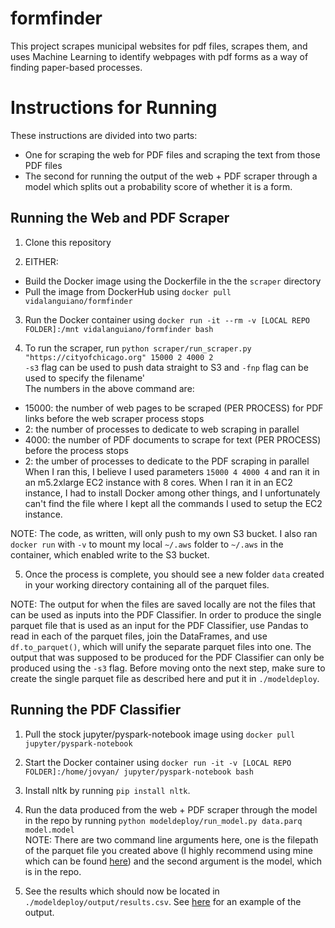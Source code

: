# formfinder
This project scrapes municipal websites for pdf files, scrapes them, and uses Machine Learning to identify webpages with pdf forms as a way of finding paper-based processes.


# Instructions for Running

These instructions are divided into two parts: 
 - One for scraping the web for PDF files and scraping the text from those PDF files
 - The second for running the output of the web + PDF scraper through a model which splits out a probability score of whether it is a form.
 
 
## Running the Web and PDF Scraper

1. Clone this repository  

2. EITHER:  
 - Build the Docker image using the Dockerfile in the the `scraper` directory  
 - Pull the image from DockerHub using `docker pull vidalanguiano/formfinder`  
 
3. Run the Docker container using `docker run -it --rm -v [LOCAL REPO FOLDER]:/mnt vidalanguiano/formfinder bash`

4. To run the scraper, run `python scraper/run_scraper.py "https://cityofchicago.org" 15000 2 4000 2`  
`-s3` flag can be used to push data straight to S3 and `-fnp` flag can be used to specify the filename'  
The numbers in the above command are:  
 - 15000: the number of web pages to be scraped (PER PROCESS) for PDF links before the web scraper process stops  
 - 2: the number of processes to dedicate to web scraping in parallel  
 - 4000: the number of PDF documents to scrape for text (PER PROCESS) before the process stops  
 - 2: the umber of processes to dedicate to the PDF scraping in parallel  
 When I ran this, I believe I used parameters `15000 4 4000 4` and ran it in an m5.2xlarge EC2 instance with 8 cores. When I ran it in an EC2 instance, I had to install Docker among other things, and I unfortunately can't find the file where I kept all the commands I used to setup the EC2 instance.

NOTE: The code, as written, will only push to my own S3 bucket. I also ran `docker run` with `-v` to mount my local `~/.aws` folder to `~/.aws` in the container, which enabled write to the S3 bucket.

5. Once the process is complete, you should see a new folder `data` created in your working directory containing all of the parquet files. 

NOTE: The output for when the files are saved locally are not the files that can be used as inputs into the PDF Classifier. In order to produce the single parquet file that is used as an input for the PDF Classifier, use Pandas to read in each of the parquet files, join the DataFrames, and use `df.to_parquet()`, which will unify the separate parquet files into one. The output that was supposed to be produced for the PDF Classifier can only be produced using the `-s3` flag. Before moving onto the next step, make sure to create the single parquet file as described here and put it in `./modeldeploy`. 


## Running the PDF Classifier

1. Pull the stock jupyter/pyspark-notebook image using `docker pull jupyter/pyspark-notebook`  

2. Start the Docker container using `docker run -it -v [LOCAL REPO FOLDER]:/home/jovyan/ jupyter/pyspark-notebook bash`  

3. Install nltk by running `pip install nltk`.  

4. Run the data produced from the web + PDF scraper through the model in the repo by running `python modeldeploy/run_model.py data.parq model.model`  
NOTE: There are two command line arguments here, one is the filepath of the parquet file you created above (I highly recommend using mine which can be found [here](https://drive.google.com/drive/folders/1sQzYmUM_U8PvAWvXQs3Z1eksDZoczilZ?usp=sharing)) and the second argument is the model, which is in the repo.

5. See the results which should now be located in `./modeldeploy/output/results.csv`. See [here](https://drive.google.com/drive/folders/1sQzYmUM_U8PvAWvXQs3Z1eksDZoczilZ?usp=sharing) for an example of the output.


